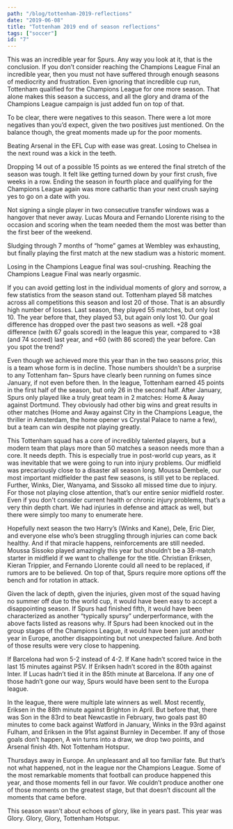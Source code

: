 ```yaml
---
path: "/blog/tottenham-2019-reflections"
date: "2019-06-08"
title: "Tottenham 2019 end of season reflections"
tags: ["soccer"]
id: "7"
---
```


This was an incredible year for Spurs. Any way you look at it, that is the conclusion. If you don’t consider reaching the Champions League Final an incredible year, then you must not have suffered through enough seasons of mediocrity and frustration. Even ignoring that incredible cup run, Tottenham qualified for the Champions League for one more season. That alone makes this season a success, and all the glory and drama of the Champions League campaign is just added fun on top of that.

To be clear, there were negatives to this season. There were a lot more negatives than you’d expect, given the two positives just mentioned. On the balance though, the great moments made up for the poor moments.

Beating Arsenal in the EFL Cup with ease was great. Losing to Chelsea in the next round was a kick in the teeth.

Dropping 14 out of a possible 15 points as we entered the final stretch of the season was tough. It felt like getting turned down by your first crush, five weeks in a row. Ending the season in fourth place and qualifying for the Champions League again was more cathartic than your next crush saying yes to go on a date with you.

Not signing a single player in two consecutive transfer windows was a hangover that never away. Lucas Moura and Fernando Llorente rising to the occasion and scoring when the team needed them the most was better than the first beer of the weekend.

Sludging through 7 months of “home” games at Wembley was exhausting, but finally playing the first match at the new stadium was a historic moment.

Losing in the Champions League final was soul-crushing. Reaching the Champions League Final was nearly orgasmic.

If you can avoid getting lost in the individual moments of glory and sorrow, a few statistics from the season stand out. Tottenham played 58 matches across all competitions this season and lost 20 of those. That is an absurdly high number of losses. Last season, they played 55 matches, but only lost 10. The year before that, they played 53, but again only lost 10. Our goal difference has dropped over the past two seasons as well. +28 goal difference (with 67 goals scored) in the league this year, compared to +38 (and 74 scored) last year, and +60 (with 86 scored) the year before. Can you spot the trend?

Even though we achieved more this year than in the two seasons prior, this is a team whose form is in decline. Those numbers shouldn’t be a surprise to any Tottenham fan– Spurs have clearly been running on fumes since January, if not even before then. In the league, Tottenham earned 45 points in the first half of the season, but only 26 in the second half. After January, Spurs only played like a truly great team in 2 matches: Home & Away against Dortmund. They obviously had other big wins and great results in other matches (Home and Away against City in the Champions League, the thriller in Amsterdam, the home opener vs Crystal Palace to name a few), but a team can win despite not playing greatly.

This Tottenham squad has a core of incredibly talented players, but a modern team that plays more than 50 matches a season needs more than a core. It needs depth. This is especially true in post-world cup years, as it was inevitable that we were going to run into injury problems. Our midfield was precariously close to a disaster all season long. Moussa Dembele, our most important midfielder the past few seasons, is still yet to be replaced. Further, Winks, Dier, Wanyama, and Sissoko all missed time due to injury. For those not playing close attention, that’s our entire senior midfield roster. Even if you don't consider current health or chronic injury problems, that’s a very thin depth chart. We had injuries in defense and attack as well, but there were simply too many to enumerate here.

Hopefully next season the two Harry’s (Winks and Kane), Dele, Eric Dier, and everyone else who’s been struggling through injuries can come back healthy. And if that miracle happens, reinforcements are still needed. Moussa Sissoko played amazingly this year but shouldn’t be a 38-match starter in midfield if we want to challenge for the title. Christian Eriksen, Kieran Trippier, and Fernando Llorente could all need to be replaced, if rumors are to be believed. On top of that, Spurs require more options off the bench and for rotation in attack.

Given the lack of depth, given the injuries, given most of the squad having no summer off due to the world cup, it would have been easy to accept a disappointing season. If Spurs had finished fifth, it would have been characterized as another “typically spursy” underperformance, with the above facts listed as reasons why. If Spurs had been knocked out in the group stages of the Champions League, it would have been just another year in Europe, another disappointing but not unexpected failure. And both of those results were very close to happening.

If Barcelona had won 5-2 instead of 4-2. If Kane hadn’t scored twice in the last 15 minutes against PSV. If Eriksen hadn’t scored in the 80th against Inter. If Lucas hadn’t tied it in the 85th minute at Barcelona. If any one of those hadn’t gone our way, Spurs would have been sent to the Europa league.

In the league, there were multiple late winners as well. Most recently, Eriksen in the 88th minute against Brighton in April. But before that, there was Son in the 83rd to beat Newcastle in February, two goals past 80 minutes to come back against Watford in January, Winks in the 93rd against Fulham, and Eriksen in the 91st against Burnley in December. If any of those goals don’t happen, A win turns into a draw, we drop two points, and Arsenal finish 4th. Not Tottenham Hotspur.

Thursdays away in Europe. An unpleasant and all too familiar fate. But that’s not what happened, not in the league nor the Champions League. Some of the most remarkable moments that football can produce happened this year, and those moments fell in our favor. We couldn’t produce another one of those moments on the greatest stage, but that doesn’t discount all the moments that came before.

This season wasn’t about echoes of glory, like in years past. This year was Glory. Glory, Glory, Tottenham Hotspur.
